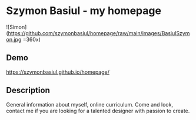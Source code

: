 # Szymon Basiul - my homepage

![Simon](https://github.com/szymonbasiul/homepage/raw/main/images/BasiulSzymon.jpg =360x)


## Demo

https://szymonbasiul.github.io/homepage/


## Description

General information about myself, online curriculum. Come and look, contact me if you are looking for a talented designer with passion to create.
